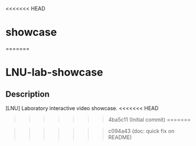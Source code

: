 <<<<<<< HEAD
# showcase
=======
# LNU-lab-showcase
## Description
[LNU] Laboratory interactive video showcase.
<<<<<<< HEAD
>>>>>>> 4ba5c11 (Initial commit)
=======


>>>>>>> c094a43 (doc: quick fix on README)
